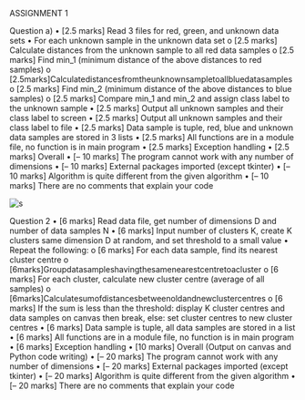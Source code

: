 ASSIGNMENT 1

Question a)
• [2.5 marks] Read 3 files for red, green, and unknown data sets
• For each unknown sample in the unknown data set
o [2.5 marks] Calculate distances from the unknown sample to all red data samples
o [2.5 marks] Find min_1 (minimum distance of the above distances to red samples)
o [2.5marks]Calculatedistancesfromtheunknownsampletoallbluedatasamples
o [2.5 marks] Find min_2 (minimum distance of the above distances to blue samples) o [2.5 marks] Compare min_1 and min_2 and assign class label to the unknown sample
• [2.5 marks] Output all unknown samples and their class label to screen
• [2.5 marks] Output all unknown samples and their class label to file
• [2.5 marks] Data sample is tuple, red, blue and unknown data samples are stored in 3 lists
• [2.5 marks] All functions are in a module file, no function is in main program
• [2.5 marks] Exception handling
• [2.5 marks] Overall
• [– 10 marks] The program cannot work with any number of dimensions
• [– 10 marks] External packages imported (except tkinter)
• [– 10 marks] Algorithm is quite different from the given algorithm
• [– 10 marks] There are no comments that explain your code

![s](https://)





Question 2
• [6 marks] Read data file, get number of dimensions D and number of data samples N
• [6 marks] Input number of clusters K, create K clusters same dimension D at random, and
set threshold to a small value
• Repeat the following:
o [6 marks] For each data sample, find its nearest cluster centre
o [6marks]Groupdatasampleshavingthesamenearestcentretoacluster
o [6 marks] For each cluster, calculate new cluster centre (average of all samples) o [6marks]Calculatesumofdistancesbetweenoldandnewclustercentres
o [6 marks] If the sum is less than the threshold: display K cluster centres and data
samples on canvas then break, else: set cluster centres to new cluster centres
• [6 marks] Data sample is tuple, all data samples are stored in a list
• [6 marks] All functions are in a module file, no function is in main program
• [6 marks] Exception handling
• [10 marks] Overall (Output on canvas and Python code writing)
• [– 20 marks] The program cannot work with any number of dimensions
• [– 20 marks] External packages imported (except tkinter)
• [– 20 marks] Algorithm is quite different from the given algorithm
• [– 20 marks] There are no comments that explain your code